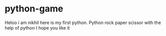 # python-game
Heloo i am nikhil here is my first python. 
Python rock paper scissor with the help of python
I hope you like it 
